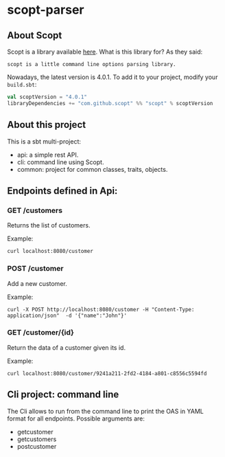# scopt-parser


## About Scopt 

Scopt is a library available [here](https://github.com/scopt/scopt).
What is this library for? As they said:

`scopt is a little command line options parsing library.`

Nowadays, the latest version is 4.0.1. To add it to your project, modify your `build.sbt`:

```scala
val scoptVersion = "4.0.1"
libraryDependencies += "com.github.scopt" %% "scopt" % scoptVersion
```

## About this project

This is a sbt multi-project:

- api: a simple rest API.
- cli: command line using Scopt.
- common: project for common classes, traits, objects.

## Endpoints defined in Api:

### GET /customers

Returns the list of customers.

Example:

```
curl localhost:8080/customer
```

### POST /customer

Add a new customer.

Example:

```
curl -X POST http://localhost:8080/customer -H "Content-Type: application/json"  -d '{"name":"John"}'
```

### GET /customer/{id}

Return the data of a customer given its id.

Example:

```
curl localhost:8080/customer/9241a211-2fd2-4184-a801-c8556c5594fd
```

## Cli project: command line

The Cli allows to run from the command line to print the OAS in YAML format for all endpoints.
Possible arguments are:

- getcustomer
- getcustomers
- postcustomer

